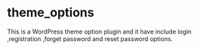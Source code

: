 # theme_options
This is a WordPress theme option plugin and it have include login ,registration ,forget password and reset password options.
